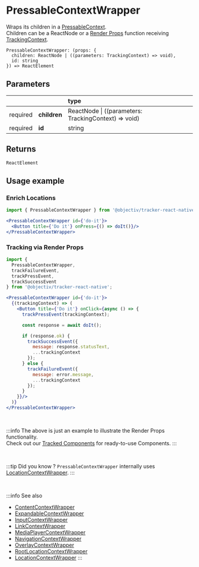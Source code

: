 # PressableContextWrapper

Wraps its children in a [PressableContext](/taxonomy/reference/location-contexts/PressableContext.md).  
Children can be a ReactNode or a [Render Props](https://reactjs.org/docs/render-props.html#using-props-other-than-render) function receiving [TrackingContext](/tracking/react-native/api-reference/common/providers/TrackingContext.md).

```tsx
PressableContextWrapper: (props: {
  children: ReactNode | ((parameters: TrackingContext) => void),
  id: string
}) => ReactElement
```

## Parameters
|          |              | type                                                     |
|:--------:|:-------------|:---------------------------------------------------------|
| required | **children** | ReactNode &vert; ((parameters: TrackingContext) => void) |
| required | **id**       | string                                                   |

## Returns
`ReactElement`

## Usage example

### Enrich Locations

```jsx
import { PressableContextWrapper } from '@objectiv/tracker-react-native';
```

```jsx
<PressableContextWrapper id={'do-it'}>
  <Button title={'Do it'} onPress={() => doIt()}/>
</PressableContextWrapper>
```

### Tracking via Render Props

```jsx
import { 
  PressableContextWrapper,
  trackFailureEvent,
  trackPressEvent,
  trackSuccessEvent
} from '@objectiv/tracker-react-native';
```

```jsx
<PressableContextWrapper id={'do-it'}>
  {(trackingContext) => (
    <Button title={'Do it'} onClick={async () => {
      trackPressEvent(trackingContext);

      const response = await doIt();

      if (response.ok) {
        trackSuccessEvent({
          message: response.statusText,
          ...trackingContext
        });
      } else {
        trackFailureEvent({
          message: error.message,
          ...trackingContext
        });
      }
    }}/>
  )}
</PressableContextWrapper>
```

<br />

:::info
The above is just an example to illustrate the Render Props functionality.   
Check out our [Tracked Components](/tracking/react-native/api-reference/trackedComponents/overview.md) for ready-to-use Components. 
:::

<br />

:::tip Did you know ?
`PressableContextWrapper` internally uses [LocationContextWrapper](/tracking/react-native/api-reference/locationWrappers/LocationContextWrapper.md).
:::

<br />

:::info See also
- [ContentContextWrapper](/tracking/react-native/api-reference/locationWrappers/ContentContextWrapper.md)
- [ExpandableContextWrapper](/tracking/react-native/api-reference/locationWrappers/ExpandableContextWrapper.md)
- [InputContextWrapper](/tracking/react-native/api-reference/locationWrappers/InputContextWrapper.md)
- [LinkContextWrapper](/tracking/react-native/api-reference/locationWrappers/LinkContextWrapper.md)
- [MediaPlayerContextWrapper](/tracking/react-native/api-reference/locationWrappers/MediaPlayerContextWrapper.md)
- [NavigationContextWrapper](/tracking/react-native/api-reference/locationWrappers/NavigationContextWrapper.md)
- [OverlayContextWrapper](/tracking/react-native/api-reference/locationWrappers/OverlayContextWrapper.md)
- [RootLocationContextWrapper](/tracking/react-native/api-reference/locationWrappers/RootLocationContextWrapper.md)
- [LocationContextWrapper](/tracking/react-native/api-reference/locationWrappers/LocationContextWrapper.md)
:::
